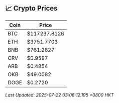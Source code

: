 ## 📈 Crypto Prices

| Coin | Price |
| ---- | ----- |
| BTC | $117237.8126 |
| ETH | $3751.7703 |
| BNB | $761.2827 |
| CRV | $0.9597 |
| ARB | $0.4854 |
| OKB | $49.0082 |
| DOGE | $0.2720 |

_Last Updated: 2025-07-22 03:08:12.195 +0800 HKT_